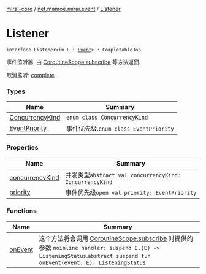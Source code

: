 [mirai-core](../../index.md) / [net.mamoe.mirai.event](../index.md) / [Listener](./index.md)

# Listener

`interface Listener<in E : `[`Event`](../-event/index.md)`> : CompletableJob`

事件监听器.
由 [CoroutineScope.subscribe](../kotlinx.coroutines.-coroutine-scope/subscribe.md) 等方法返回.

取消监听: [complete](#)

### Types

| Name | Summary |
|---|---|
| [ConcurrencyKind](-concurrency-kind/index.md) | `enum class ConcurrencyKind` |
| [EventPriority](-event-priority/index.md) | 事件优先级.`enum class EventPriority` |

### Properties

| Name | Summary |
|---|---|
| [concurrencyKind](concurrency-kind.md) | 并发类型`abstract val concurrencyKind: ConcurrencyKind` |
| [priority](priority.md) | 事件优先级`open val priority: EventPriority` |

### Functions

| Name | Summary |
|---|---|
| [onEvent](on-event.md) | 这个方法将会调用 [CoroutineScope.subscribe](../kotlinx.coroutines.-coroutine-scope/subscribe.md) 时提供的参数 `noinline handler: suspend E.(E) -> ListeningStatus`.`abstract suspend fun onEvent(event: E): `[`ListeningStatus`](../-listening-status/index.md) |
